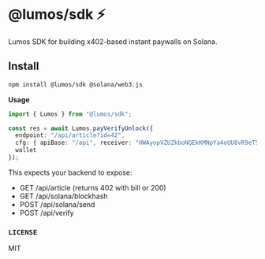 # @lumos/sdk ⚡

Lumos SDK for building x402-based instant paywalls on Solana.

## Install
```bash
npm install @lumos/sdk @solana/web3.js
```
**Usage**
```ts
import { Lumos } from "@lumos/sdk";

const res = await Lumos.payVerifyUnlock({
  endpoint: "/api/article?id=42",
  cfg: { apiBase: "/api", receiver: "HWAyopVZUZkboNQEkKMNpYa4oUU8vR9eT59UMqzjLe7x" },
  wallet
});
```
This expects your backend to expose:
- GET /api/article (returns 402 with bill or 200)
- GET /api/solana/blockhash
- POST /api/solana/send
- POST /api/verify

### `LICENSE`

MIT
